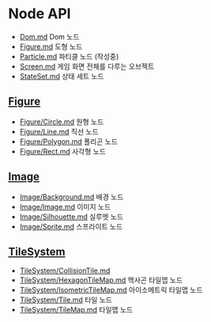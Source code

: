 # Node API
* [Dom.md](Dom.md) Dom 노드
* [Figure.md](Figure.md) 도형 노드
* [Particle.md](Particle.md) 파티클 노드 (작성중)
* [Screen.md](Screen.md) 게임 화면 전체를 다루는 오브젝트
* [StateSet.md](StateSet.md) 상태 세트 노드

## [Figure](Figure/README.md)
* [Figure/Circle.md](Figure/Circle.md) 원형 노드
* [Figure/Line.md](Figure/Line.md) 직선 노드
* [Figure/Polygon.md](Figure/Polygon.md) 폴리곤 노드
* [Figure/Rect.md](Figure/Rect.md) 사각형 노드

## [Image](Image/README.md)
* [Image/Background.md](Image/Background.md) 배경 노드
* [Image/Image.md](Image/Image.md) 이미지 노드
* [Image/Silhouette.md](Image/Silhouette.md) 실루엣 노드
* [Image/Sprite.md](Image/Sprite.md) 스프라이트 노드

## [TileSystem](TileSystem/README.md)
* [TileSystem/CollisionTile.md](TileSystem/CollisionTile.md)
* [TileSystem/HexagonTileMap.md](TileSystem/HexagonTileMap.md) 헥사곤 타일맵 노드
* [TileSystem/IsometricTileMap.md](TileSystem/IsometricTileMap.md) 아이소메트릭 타일맵 노드
* [TileSystem/Tile.md](TileSystem/Tile.md) 타일 노드
* [TileSystem/TileMap.md](TileSystem/TileMap.md) 타일맵 노드
